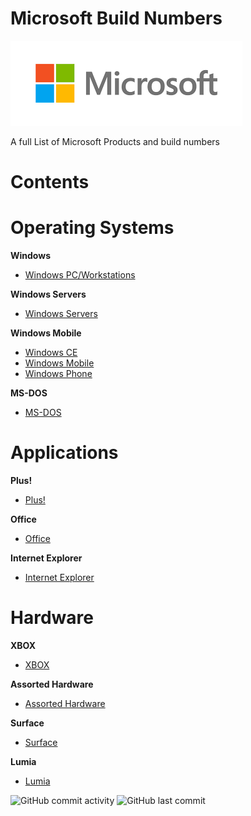 # **Microsoft Build Numbers**

![alt text](https://github.com/InstallingEverything/MicrosoftBuildNumbers/blob/main/Microsoft.png)
 
 A full List of Microsoft Products and build numbers


# **Contents**

# **Operating Systems**

**Windows**

- [Windows PC/Workstations](https://github.com/InstallingEverything/MicrosoftBuildNumbers/blob/main/Windows.md)

**Windows Servers**

- [Windows Servers](https://github.com/InstallingEverything/MicrosoftBuildNumbers/blob/main/WindowsServers.md)

**Windows Mobile**

- [Windows CE](https://github.com/InstallingEverything/MicrosoftBuildNumbers/blob/main/WindowsCE.md)
- [Windows Mobile](https://github.com/InstallingEverything/MicrosoftBuildNumbers/blob/main/WindowsMobile.md)
- [Windows Phone](https://github.com/InstallingEverything/MicrosoftBuildNumbers/blob/main/WindowsPhone.md)

**MS-DOS**

- [MS-DOS](https://github.com/InstallingEverything/MicrosoftBuildNumbers/blob/main/MSDOS.md)

# **Applications**

**Plus!**

- [Plus!](https://github.com/InstallingEverything/MicrosoftBuildNumbers/blob/main/Plus.md)

**Office**

- [Office](https://github.com/InstallingEverything/MicrosoftBuildNumbers/blob/main/Office.md)

**Internet Explorer**

- [Internet Explorer](https://github.com/InstallingEverything/MicrosoftBuildNumbers/blob/main/IE.md)

# **Hardware**

**XBOX**

- [XBOX](https://github.com/InstallingEverything/MicrosoftBuildNumbers/blob/main/XBOX.md)

**Assorted Hardware**

- [Assorted Hardware](https://github.com/InstallingEverything/MicrosoftBuildNumbers/blob/main/Hardware.md)

**Surface**

- [Surface](https://github.com/InstallingEverything/MicrosoftBuildNumbers/blob/main/Surface.md)

**Lumia**

- [Lumia](https://github.com/InstallingEverything/MicrosoftBuildNumbers/blob/main/Lumia.md)




![GitHub commit activity](https://img.shields.io/github/commit-activity/m/InstallingEverything/MicrosoftBuildNumbers)
![GitHub last commit](https://img.shields.io/github/last-commit/InstallingEverything/MicrosoftBuildNumbers)





